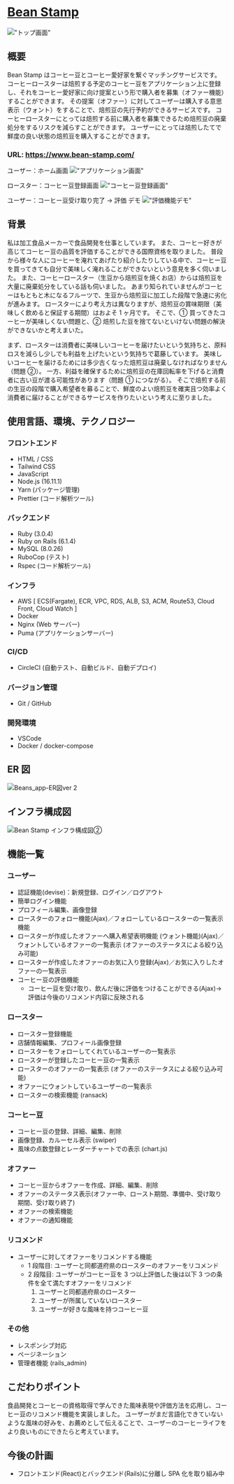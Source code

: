 # [Bean Stamp](https://www.bean-stamp.com/)

!["トップ画面"](https://user-images.githubusercontent.com/67009309/181262975-2470210f-7201-4b8a-b6c9-729979289217.png)

## 概要

Bean Stamp はコーヒー豆とコーヒー愛好家を繋ぐマッチングサービスです。
コーヒーロースターは焙煎する予定のコーヒー豆をアプリケーション上に登録し、それをコーヒー愛好家に向け提案という形で購入者を募集（オファー機能）することができます。
その提案（オファー）に対してユーザーは購入する意思表示（ウォント）をすることで、焙煎豆の先行予約ができるサービスです。
コーヒーロースターにとっては焙煎する前に購入者を募集できるため焙煎豆の廃棄処分をするリスクを減らすことができます。
ユーザーにとっては焙煎したてで鮮度の良い状態の焙煎豆を購入することができます。

### URL: <https://www.bean-stamp.com/>

ユーザー：ホーム画面
!["アプリケーション画面"](https://user-images.githubusercontent.com/67009309/181262998-aff193ea-7a68-4977-9477-9a2eb6885f93.png)

ロースター：コーヒー豆登録画面
!["コーヒー豆登録画面"](https://user-images.githubusercontent.com/67009309/181263013-cee71cc5-f25b-4f72-b847-0245f55fce52.png)

ユーザー：コーヒー豆受け取り完了 → 評価 デモ
!["評価機能デモ"](https://user-images.githubusercontent.com/67009309/181269105-9cc94f8f-e568-4f4f-b742-c3be171bc7aa.gif)

## 背景

私は加工食品メーカーで食品開発を仕事としています。
また、コーヒー好きが高じてコーヒー豆の品質を評価することができる国際資格を取りました。
普段から様々な人にコーヒーを淹れてあげたり紹介したりしている中で、コーヒー豆を買ってきても自分で美味しく淹れることができないという意見を多く伺いました。
また、コーヒーロースター（生豆から焙煎豆を焼くお店）からは焙煎豆を大量に廃棄処分をしている話も伺いました。
あまり知られていませんがコーヒーはもともと木になるフルーツで、生豆から焙煎豆に加工した段階で急速に劣化が進みます。
ロースターにより考え方は異なりますが、焙煎豆の賞味期限（美味しく飲めると保証する期間）はおよそ 1 ヶ月です。
そこで、① 買ってきたコーヒーが美味しくない問題と、② 焙煎した豆を捨てないといけない問題の解決ができないかと考えまいた。

まず、ロースターは消費者に美味しいコーヒーを届けたいという気持ちと、原料ロスを減らし少しでも利益を上げたいという気持ちで葛藤しています。
美味しいコーヒーを届けるためには多少古くなった焙煎豆は廃棄しなければなりません（問題 ②）。
一方、利益を確保するために焙煎豆の在庫回転率を下げると消費者に古い豆が渡る可能性があります（問題 ① につながる）。
そこで焙煎する前の生豆の段階で購入希望者を募ることで、鮮度のよい焙煎豆を確実且つ効率よく消費者に届けることができるサービスを作りたいという考えに至りました。

## 使用言語、環境、テクノロジー

### フロントエンド

- HTML / CSS
- Tailwind CSS
- JavaScript
- Node.js (16.11.1)
- Yarn (パッケージ管理)
- Prettier (コード解析ツール)

### バックエンド

- Ruby (3.0.4)
- Ruby on Rails (6.1.4)
- MySQL (8.0.26)
- RuboCop (テスト)
- Rspec (コード解析ツール)

### インフラ

- AWS [ ECS(Fargate), ECR, VPC, RDS, ALB, S3, ACM, Route53, Cloud Front, Cloud Watch ]
- Docker
- Nginx (Web サーバー)
- Puma (アプリケーションサーバー)

### CI/CD

- CircleCI (自動テスト、自動ビルド、自動デプロイ)

### バージョン管理

- Git / GitHub

### 開発環境

- VSCode
- Docker / docker-compose

## ER 図

![Beans_app-ER図ver 2](https://user-images.githubusercontent.com/67009309/181001760-297f35b8-0434-44dd-a683-0e58b9324cc7.png)

## インフラ構成図

![Bean Stamp インフラ構成図②](https://user-images.githubusercontent.com/67009309/181001775-c2c63a25-311d-4f10-83de-3607d7e60d3d.png)

## 機能一覧

### ユーザー

- 認証機能(devise)：新規登録、ログイン／ログアウト
- 簡単ログイン機能
- プロフィール編集、画像登録
- ロースターのフォロー機能(Ajax)／フォローしているロースターの一覧表示機能
- ロースターが作成したオファーへ購入希望表明機能 (ウォント機能)(Ajax)／ウォントしているオファーの一覧表示 (オファーのステータスによる絞り込み可能)
- ロースターが作成したオファーのお気に入り登録(Ajax)／お気に入りしたオファーの一覧表示
- コーヒー豆の評価機能
  - コーヒー豆を受け取り、飲んだ後に評価をつけることができる(Ajax)→ 評価は今後のリコメンド内容に反映される

### ロースター

- ロースター登録機能
- 店舗情報編集、プロフィール画像登録
- ロースターをフォローしてくれているユーザーの一覧表示
- ロースターが登録したコーヒー豆の一覧表示
- ロースターのオファーの一覧表示 (オファーのステータスによる絞り込み可能)
- オファーにウォントしているユーザーの一覧表示
- ロースターの検索機能 (ransack)

### コーヒー豆

- コーヒー豆の登録、詳細、編集、削除
- 画像登録、カルーセル表示 (swiper)
- 風味の点数登録とレーダーチャートでの表示 (chart.js)

### オファー

- コーヒー豆からオファーを作成、詳細、編集、削除
- オファーのステータス表示(オファー中、ロースト期間、準備中、受け取り期間、受け取り終了)
- オファーの検索機能
- オファーの通知機能

### リコメンド

- ユーザーに対してオファーをリコメンドする機能
  - 1 段階目: ユーザーと同都道府県のロースターのオファーをリコメンド
  - 2 段階目: ユーザーがコーヒー豆を 3 つ以上評価した後は以下 3 つの条件を全て満たすオファーをリコメンド
    1. ユーザーと同都道府県のロースター
    2. ユーザーが所属していないロースター
    3. ユーザーが好きな風味を持つコーヒー豆

### その他

- レスポンシブ対応
- ページネーション
- 管理者機能 (rails_admin)

## こだわりポイント

食品開発とコーヒーの資格取得で学んできた風味表現や評価方法を応用し、コーヒー豆のリコメンド機能を実装しました。
ユーザーがまだ言語化できていないような風味の好みを、お薦めとして伝えることで、ユーザーのコーヒーライフをより良いものにできたらと考えています。

## 今後の計画

- フロントエンド(React)とバックエンド(Rails)に分離し SPA 化を取り組み中
